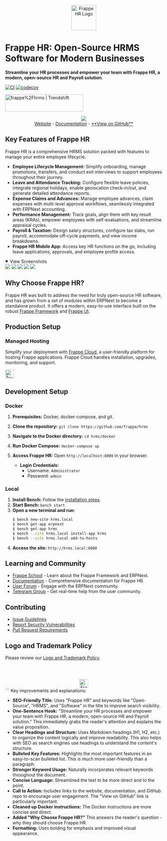 <div align="center">
    <a href="https://frappe.io/hr">
        <img src=".github/frappe-hr-logo.png" height="80px" width="80px" alt="Frappe HR Logo">
    </a>
</div>

# Frappe HR: Open-Source HRMS Software for Modern Businesses

**Streamline your HR processes and empower your team with Frappe HR, a modern, open-source HR and Payroll solution.**

[![CI](https://github.com/frappe/hrms/actions/workflows/ci.yml/badge.svg?branch=develop)](https://github.com/frappe/hrms/actions/workflows/ci.yml)
[![codecov](https://codecov.io/gh/frappe/hrms/branch/develop/graph/badge.svg?token=0TwvyUg3I5)](https://codecov.io/gh/frappe/hrms)

<a href="https://trendshift.io/repositories/10972" target="_blank"><img src="https://trendshift.io/api/badge/repositories/10972" alt="frappe%2Fhrms | Trendshift" style="width: 250px; height: 55px;" width="250" height="55"/></a>

<div align="center">
	<img src=".github/hrms-hero.png"/>
</div>

<div align="center">
	<a href="https://frappe.io/hr">Website</a>
	-
	<a href="https://docs.frappe.io/hr/introduction">Documentation</a>
	-
	<a href="https://github.com/frappe/hrms">**View on GitHub**</a>
</div>

## Key Features of Frappe HR

Frappe HR is a comprehensive HRMS solution packed with features to manage your entire employee lifecycle.

*   **Employee Lifecycle Management:** Simplify onboarding, manage promotions, transfers, and conduct exit interviews to support employees throughout their journey.
*   **Leave and Attendance Tracking:** Configure flexible leave policies, integrate regional holidays, enable geolocation check-in/out, and generate detailed attendance reports.
*   **Expense Claims and Advances:** Manage employee advances, claim expenses with multi-level approval workflows, seamlessly integrated with ERPNext accounting.
*   **Performance Management:** Track goals, align them with key result areas (KRAs), empower employees with self-evaluations, and streamline appraisal cycles.
*   **Payroll & Taxation:** Design salary structures, configure tax slabs, run payroll, accommodate off-cycle payments, and view income breakdowns.
*   **Frappe HR Mobile App:** Access key HR functions on the go, including leave applications, approvals, and employee profile access.

<details open>
<summary>View Screenshots</summary>
	<img src=".github/hrms-appraisal.png"/>
	<img src=".github/hrms-requisition.png"/>
	<img src=".github/hrms-attendance.png"/>
	<img src=".github/hrms-salary.png"/>
	<img src=".github/hrms-pwa.png"/>
</details>

## Why Choose Frappe HR?

Frappe HR was built to address the need for truly open-source HR software, and has grown from a set of modules within ERPNext to become a standalone product. It offers a modern, easy-to-use interface built on the robust [Frappe Framework](https://github.com/frappe/frappe) and [Frappe UI](https://github.com/frappe/frappe-ui).

## Production Setup

### Managed Hosting

Simplify your deployment with [Frappe Cloud](https://frappecloud.com), a user-friendly platform for hosting Frappe applications. Frappe Cloud handles installation, upgrades, monitoring, and support.

<div>
	<a href="https://frappecloud.com/hrms/signup" target="_blank">
		<picture>
			<source media="(prefers-color-scheme: dark)" srcset="https://frappe.io/files/try-on-fc-white.png">
			<img src="https://frappe.io/files/try-on-fc-black.png" alt="Try on Frappe Cloud" height="28" />
		</picture>
	</a>
</div>

## Development Setup

### Docker

1.  **Prerequisites:** Docker, docker-compose, and git.
2.  **Clone the repository:** `git clone https://github.com/frappe/hrms`
3.  **Navigate to the Docker directory:** `cd hrms/docker`
4.  **Run Docker Compose:** `docker-compose up`
5.  **Access Frappe HR:**  Open `http://localhost:8000` in your browser.

    *   **Login Credentials:**
        *   Username: `Administrator`
        *   Password: `admin`

### Local

1.  **Install Bench:** Follow the [installation steps](https://frappeframework.com/docs/user/en/installation).
2.  **Start Bench:** `bench start`
3.  **Open a new terminal and run:**
    ```sh
    $ bench new-site hrms.local
    $ bench get-app erpnext
    $ bench get-app hrms
    $ bench --site hrms.local install-app hrms
    $ bench --site hrms.local add-to-hosts
    ```
4.  **Access the site:** `http://hrms.local:8080`

## Learning and Community

*   [Frappe School](https://frappe.school) - Learn about the Frappe Framework and ERPNext.
*   [Documentation](https://docs.frappe.io/hr) - Comprehensive documentation for Frappe HR.
*   [User Forum](https://discuss.erpnext.com/) - Engage with the ERPNext community.
*   [Telegram Group](https://t.me/frappehr) - Get real-time help from the user community.

## Contributing

*   [Issue Guidelines](https://github.com/frappe/erpnext/wiki/Issue-Guidelines)
*   [Report Security Vulnerabilities](https://erpnext.com/security)
*   [Pull Request Requirements](https://github.com/frappe/erpnext/wiki/Contribution-Guidelines)

## Logo and Trademark Policy

Please review our [Logo and Trademark Policy](TRADEMARK_POLICY.md).

<br />
<br />
<div align="center" style="padding-top: 0.75rem;">
	<a href="https://frappe.io" target="_blank">
		<picture>
			<source media="(prefers-color-scheme: dark)" srcset="https://frappe.io/files/Frappe-white.png">
			<img src="https://frappe.io/files/Frappe-black.png" alt="Frappe Technologies" height="28"/>
		</picture>
	</a>
</div>
```
Key improvements and explanations:

*   **SEO-Friendly Title:**  Uses "Frappe HR" and keywords like "Open-Source", "HRMS", and "Software" in the title to improve search visibility.
*   **One-Sentence Hook:** "Streamline your HR processes and empower your team with Frappe HR, a modern, open-source HR and Payroll solution."  This immediately grabs the reader's attention and explains the value proposition.
*   **Clear Headings and Structure:** Uses Markdown headings (H1, H2, etc.) to organize the content logically and improve readability.  This also helps with SEO as search engines use headings to understand the content's structure.
*   **Bulleted Key Features:** Highlights the most important features in an easy-to-scan bulleted list. This is much more user-friendly than a paragraph.
*   **Stronger Keyword Usage:**  Naturally incorporates relevant keywords throughout the document.
*   **Concise Language:**  Streamlined the text to be more direct and to the point.
*   **Call to Action:** Includes links to the website, documentation, and GitHub repo to encourage user engagement.  The "View on GitHub" link is particularly important.
*   **Cleaned up Docker instructions:** The Docker instructions are more concise and direct.
*   **Added "Why Choose Frappe HR?"** This answers the reader's question - why they should choose Frappe HR.
*   **Formatting:**  Uses bolding for emphasis and improved visual appearance.